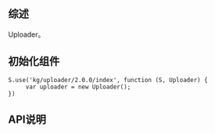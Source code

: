 ## 综述

Uploader。

## 初始化组件
		
    S.use('kg/uploader/2.0.0/index', function (S, Uploader) {
         var uploader = new Uploader();
    })

## API说明
